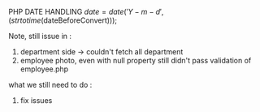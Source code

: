 PHP DATE HANDLING
$date = date('Y-m-d', (strtotime($dateBeforeConvert)));

Note, still issue in :

1. department side -> couldn't fetch all department
2. employee photo, even with null property still didn't pass validation of employee.php

what we still need to do :

1. fix issues

